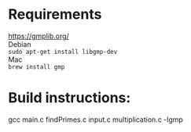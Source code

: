 # Requirements
https://gmplib.org/  
Debian  
`sudo apt-get install libgmp-dev`  
Mac  
`brew install gmp`  
# Build instructions:
gcc main.c findPrimes.c input.c multiplication.c -lgmp
